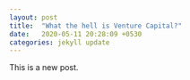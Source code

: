 ```yaml
---
layout: post
title:  "What the hell is Venture Capital?"
date:   2020-05-11 20:28:09 +0530
categories: jekyll update
---
```

This is a new post. 
